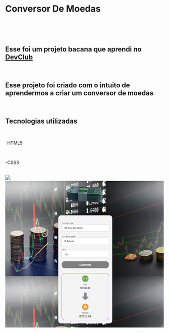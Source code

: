 <h1>Conversor De Moedas</h1>
<br>
<br>
<br>
<h2>Esse foi um projeto bacana que aprendi no <a href= "https//rodolfomori.com.br/devclub">DevClub</a></h2>
<br>
<h2>Esse projeto foi criado com o intuito de  aprendermos a criar um conversor de moedas</h2>
<br>
<h2>Tecnologias utilizadas</h2>
<br>
<p>-HTML5</p>
<br>
<p>-CSS3</p>
<br>
<img src="-https://t3.ftcdn.net/jpg/03/11/33/64/240_F_311336400_SV6wFNr2HuVok2eB4LmzKGklU2NS0R9J.jpg"/>
<br>
<img alt="ConversorDesktop.jpg" src="https://github.com/Verneloira/Conversor-De-Moedas/blob/main/assets/newdesktop%20converter.png" data-hpc="true" class="Box-sc-g0xbh4-0 fzFXnm">
